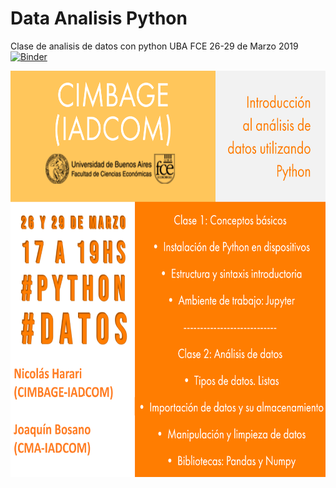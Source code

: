 # Data Analisis Python
Clase de analisis de datos con python UBA FCE 26-29 de Marzo 2019
[![Binder](https://mybinder.org/badge_logo.svg)](https://mybinder.org/v2/gh/ndharari/DataAnalisisPython/master)

<center><img src="img/title.png" alt="Title" style="width: 850px; height: 650px"></center>

